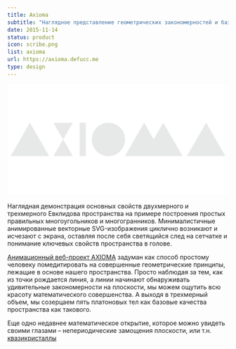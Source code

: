 ```yaml
---
title: Axioma
subtitle: "Наглядное представление геометрических закономерностей и базовой структуры пространства."
date: 2015-11-14
status: product
icon: scribe.png
list: axioma
url: https://axioma.defucc.me
type: design
---
```


![](./grey.png)

Наглядная демонстрация основных свойств двухмерного и трехмерного Евклидова пространства на примере построения простых правильных многоугольников и многогранников. Минималистичные анимированные векторные SVG-изображения циклично возникают и исчезают с экрана, оставляя после себя светящийся след на сетчатке и понимание ключевых свойств пространства в голове.

[Анимационный веб-проект AXIOMA](./center/index.md) задуман как способ простому человеку помедитировать на совершенные геометрические принципы, лежащие в основе нашего пространства. Просто наблюдая за тем, как из точки рождается линия, а линии начинают обнаруживать удивительные закономерности на плоскости, мы можем ощутить всю красоту математического совершенства. А выходя в трехмерный объем, мы созерцаем пять платоновых тел как базовые качества пространства как такового.

Еще одно недавнее математическое открытие, которое можно увидеть своими глазами – непериодические замощения плоскости, или т.н. [квазикристаллы](./quasi/index.md)
